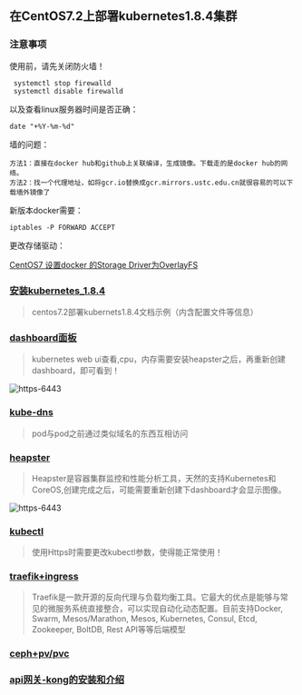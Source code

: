 ## 在CentOS7.2上部署kubernetes1.8.4集群

### 注意事项

使用前，请先关闭防火墙！

	 systemctl stop firewalld
	 systemctl disable firewalld

以及查看linux服务器时间是否正确：

	date "+%Y-%m-%d" 


墙的问题：

	方法1：直接在docker hub和github上关联编译，生成镜像。下载走的是docker hub的网络。
	方法2：找一个代理地址，如将gcr.io替换成gcr.mirrors.ustc.edu.cn就很容易的可以下载墙外镜像了

新版本docker需要：

	iptables -P FORWARD ACCEPT


更改存储驱动：

[CentOS7 设置docker 的Storage Driver为OverlayFS](https://github.com/zouhuigang/kubernetes/blob/master/k8s_1.8.4/storageDriver.md)




### [安装kubernetes_1.8.4](https://github.com/zouhuigang/kubernetes/blob/master/k8s_1.8.4/github_install.md)
>centos7.2部署kubernets1.8.4文档示例（内含配置文件等信息）


### [dashboard面板](https://github.com/zouhuigang/kubernetes/blob/master/k8s_1.8.4/dashboard/README.md)
>kubernetes web ui查看,cpu，内存需要安装heapster之后，再重新创建dashboard，即可看到！

![https-6443](https://raw.githubusercontent.com/zouhuigang/kubernetes/master/k8s_1.8.4/dashboard/images/20171128095851.png)


### [kube-dns](https://github.com/zouhuigang/kubernetes/blob/master/k8s_1.8.4/kube-dns/README.md)
>pod与pod之前通过类似域名的东西互相访问


### [heapster](https://github.com/zouhuigang/kubernetes/blob/master/k8s_1.8.4/heapster/README.md)
>Heapster是容器集群监控和性能分析工具，天然的支持Kubernetes和CoreOS,创建完成之后，可能需要重新创建下dashboard才会显示图像。

![https-6443](https://raw.githubusercontent.com/zouhuigang/kubernetes/master/k8s_1.8.4/heapster/images/20171128135148.png)

### [kubectl](https://github.com/zouhuigang/kubernetes/blob/master/k8s_1.8.4/kubectl.md)
>使用Https时需要更改kubectl参数，使得能正常使用！


### [traefik+ingress](https://github.com/zouhuigang/kubernetes/blob/master/k8s_1.8.4/traefik+ingress/README.md)
>Traefik是一款开源的反向代理与负载均衡工具。它最大的优点是能够与常见的微服务系统直接整合，可以实现自动化动态配置。目前支持Docker, Swarm, Mesos/Marathon, Mesos, Kubernetes, Consul, Etcd, Zookeeper, BoltDB, Rest API等等后端模型


### [ceph+pv/pvc](https://github.com/zouhuigang/kubernetes/blob/master/k8s_1.8.4/pv/README.md)


### [api网关-kong的安装和介绍](https://github.com/zouhuigang/kubernetes/blob/master/k8s_1.8.4/apigateway/README.md)

